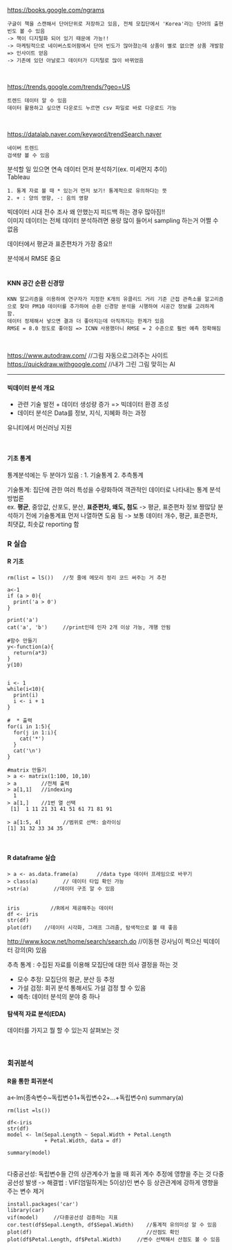 https://books.google.com/ngrams  
```
구글이 책을 스캔해서 단어단위로 저장하고 있음, 전체 모집단에서 'Korea'라는 단어의 출현 빈도 볼 수 있음  
-> 책이 디지털화 되어 있기 때문에 가능!!  
-> 마케팅적으로 네이버스토어팜에서 단어 빈도가 많아졌는데 상품이 별로 없으면 상품 개발함 => 인사이트 얻음  
-> 기존에 있던 아날로그 데이터가 디지털로 많이 바뀌었음  
```
<br>

https://trends.google.com/trends/?geo=US  
```
트렌드 데이터 알 수 있음  
데이터 활용하고 싶으면 다운로드 누르면 csv 파일로 바로 다운로드 가능  
```
<br>

https://datalab.naver.com/keyword/trendSearch.naver  
```
네이버 트렌드   
검색량 볼 수 있음     
```

분석할 일 있으면 연속 데이터 먼저 분석하기(ex. 미세먼지 추이)   
Tableau  

```
1. 통계 자료 볼 때 * 있는거 먼저 보기! 통계적으로 유의하다는 뜻  
2. + : 양의 영향, -: 음의 영향    
```

빅데이터 시대 전수 조사 왜 안했는지 피드백 하는 경우 많아짐!!  
이미지 데이터는 전체 데이터 분석하려면 용량 많이 들어서 sampling 하는거 어쩔 수 없음  

데이터에서 평균과 표준편차가 가장 중요!!   

분석에서 RMSE 중요  
<br>
#### KNN 공간 순환 신경망  
```
KNN 알고리즘을 이용하여 연구자가 지정한 K개의 유클리드 거리 기준 근접 관측소를 알고리즘으로 찾아 PM10 데이터를 추가하여 순환 신경망 분석을 시행하여 시공간 정보를 고려하게 함.  
데이터 정제해서 넣으면 결과 더 좋아지는데 아직까지는 한계가 있음   
RMSE = 8.0 정도로 좋아짐 => ICNN 사용했더니 RMSE = 2 수준으로 훨씬 예측 정확해짐   
```
<br>


https://www.autodraw.com/       //그림 자동으로그려주는 사이트  
https://quickdraw.withgoogle.com/      //내가 그린 그림 맞히는 AI  

---


#### 빅데이터 분석 개요
- 관련 기술 발전 + 데이터 생성량 증가 => 빅데이터 환경 조성   
- 데이터 분석은 Data를 정보, 지식, 지혜화 하는 과정

유니티에서 머신러닝 지원

<br>

#### 기초 통계
통계분석에는 두 분야가 있음 : 1. 기술통계 2. 추측통계   
   
기술통계: 집단에 관한 여러 특성을 수량화하여 객관적인 데이터로 나타내는 통계 분석 방법론  
  ex. **평균**, 중앙값, 산포도, 분산, **표준편차, 왜도, 첨도** -> 평균, 표준편차 정보 짱많당
  분석하기 전에 기술통계표 먼저 나열하면 도움 됨 -> 보통 데이터 개수, 평균, 표준편차, 최댓값, 최솟값 reporting 함  
  

### R 실습
#### R 기초
```
rm(list = lS())   //첫 줄에 메모리 정리 코드 써주는 거 추천

a<-1
if (a > 0){
  print('a > 0')
}

print('a')
cat('a', 'b')     //print인데 인자 2개 이상 가능, 개행 안됨  

#함수 만들기
y<-function(a){
  return(a*3)
}
y(10)


i <- 1
while(i<10){
  print(i)
  i <- i + 1
}

#  * 출력
for(i in 1:5){
  for(j in 1:i){
    cat('*')
  }
  cat('\n')
}

#matrix 만들기
> a <- matrix(1:100, 10,10)
> a        //전체 출력
> a[1,1]   //indexing
  1
> a[1,]    //1번 열 선택
 [1]  1 11 21 31 41 51 61 71 81 91

> a[1:5, 4]       //범위로 선택: 슬라이싱
[1] 31 32 33 34 35 
```
<br>

#### R dataframe 실습
```
> a <- as.data.frame(a)      //data type 데이터 프레임으로 바꾸기
> class(a)        // 데이터 타입 확인 가능
>str(a)        //데이터 구조 알 수 있음


iris          //R에서 제공해주는 데이터
df <- iris
str(df)     
plot(df)    //데이터 시각화, 그래프 그려줌, 탐색적으로 볼 때 좋음

```

http://www.kocw.net/home/search/search.do     //이동현 강사님이 찍으신 빅데이터 강의(R) 있음
  
    
추측 통계 : 수집된 자료를 이용해 모집단에 대한 의사 결정을 하는 것  
   - 모수 추정: 모집단의 평균, 분산 등 추정
   - 가설 검정: 회귀 분석 통해서도 가설 검정 할 수 있음  
   - 예측: 데이터 분석의 분야 중 하나  
  
#### 탐색적 자료 분석(EDA)
데이터를 가지고 뭘 할 수 있는지 살펴보는 것    

<br>

### 회귀분석
####  R을 통한 회귀분석
a<-lm(종속변수~독립변수1+독립변수2+...+독립변수n)
summary(a)

```
rm(list =ls())

df<-iris
str(df)
model <- lm(Sepal.Length ~ Sepal.Width + Petal.Length
            + Petal.Width, data = df)

summary(model)
```

<br>
다중공선성: 독립변수들 간의 상관계수가 높을 때 회귀 계수 추정에 영향을 주는 것
다중공선성 발생 -> 해결법 : VIF(엄밀하게는 5이상)인 변수 등 상관관계에 강하게 영향을 주는 변수 제거

```
install.packages('car')             
library(car)
vif(model)     //다중공선성 검증하는 지표
cor.test(df$Sepal.Length, df$Sepal.Width)    //통계적 유의미성 알 수 있음
plot(df)                                     //산점도 확인
plot(df$Petal.Length, df$Petal.Width)     //변수 선택해서 산점도 볼 수 있음

```




